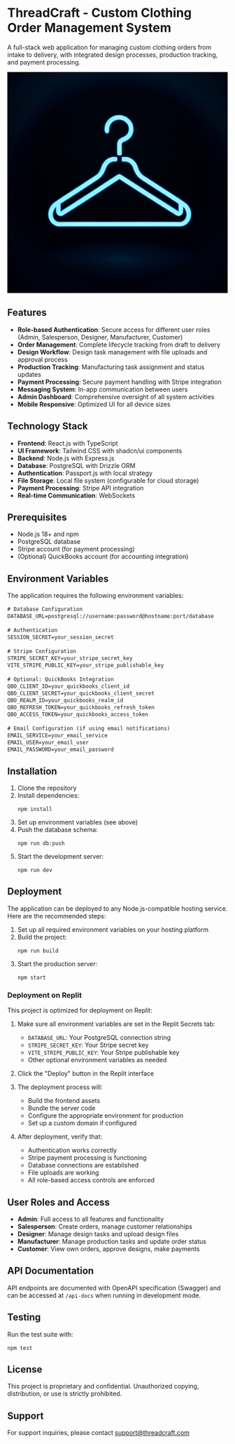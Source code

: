 # ThreadCraft - Custom Clothing Order Management System

A full-stack web application for managing custom clothing orders from intake to delivery, with integrated design processes, production tracking, and payment processing.

![ThreadCraft](./generated-icon.png)

## Features

- **Role-based Authentication**: Secure access for different user roles (Admin, Salesperson, Designer, Manufacturer, Customer)
- **Order Management**: Complete lifecycle tracking from draft to delivery
- **Design Workflow**: Design task management with file uploads and approval process
- **Production Tracking**: Manufacturing task assignment and status updates
- **Payment Processing**: Secure payment handling with Stripe integration
- **Messaging System**: In-app communication between users
- **Admin Dashboard**: Comprehensive oversight of all system activities
- **Mobile Responsive**: Optimized UI for all device sizes

## Technology Stack

- **Frontend**: React.js with TypeScript
- **UI Framework**: Tailwind CSS with shadcn/ui components
- **Backend**: Node.js with Express.js
- **Database**: PostgreSQL with Drizzle ORM
- **Authentication**: Passport.js with local strategy
- **File Storage**: Local file system (configurable for cloud storage)
- **Payment Processing**: Stripe API integration
- **Real-time Communication**: WebSockets

## Prerequisites

- Node.js 18+ and npm
- PostgreSQL database
- Stripe account (for payment processing)
- (Optional) QuickBooks account (for accounting integration)

## Environment Variables

The application requires the following environment variables:

```
# Database Configuration
DATABASE_URL=postgresql://username:password@hostname:port/database

# Authentication
SESSION_SECRET=your_session_secret

# Stripe Configuration
STRIPE_SECRET_KEY=your_stripe_secret_key
VITE_STRIPE_PUBLIC_KEY=your_stripe_publishable_key

# Optional: QuickBooks Integration
QBO_CLIENT_ID=your_quickbooks_client_id
QBO_CLIENT_SECRET=your_quickbooks_client_secret
QBO_REALM_ID=your_quickbooks_realm_id
QBO_REFRESH_TOKEN=your_quickbooks_refresh_token
QBO_ACCESS_TOKEN=your_quickbooks_access_token

# Email Configuration (if using email notifications)
EMAIL_SERVICE=your_email_service
EMAIL_USER=your_email_user
EMAIL_PASSWORD=your_email_password
```

## Installation

1. Clone the repository
2. Install dependencies:
   ```
   npm install
   ```
3. Set up environment variables (see above)
4. Push the database schema:
   ```
   npm run db:push
   ```
5. Start the development server:
   ```
   npm run dev
   ```

## Deployment

The application can be deployed to any Node.js-compatible hosting service. Here are the recommended steps:

1. Set up all required environment variables on your hosting platform
2. Build the project:
   ```
   npm run build
   ```
3. Start the production server:
   ```
   npm start
   ```

### Deployment on Replit

This project is optimized for deployment on Replit:

1. Make sure all environment variables are set in the Replit Secrets tab:
   - `DATABASE_URL`: Your PostgreSQL connection string
   - `STRIPE_SECRET_KEY`: Your Stripe secret key
   - `VITE_STRIPE_PUBLIC_KEY`: Your Stripe publishable key
   - Other optional environment variables as needed

2. Click the "Deploy" button in the Replit interface

3. The deployment process will:
   - Build the frontend assets
   - Bundle the server code
   - Configure the appropriate environment for production
   - Set up a custom domain if configured

4. After deployment, verify that:
   - Authentication works correctly
   - Stripe payment processing is functioning
   - Database connections are established
   - File uploads are working
   - All role-based access controls are enforced

## User Roles and Access

- **Admin**: Full access to all features and functionality
- **Salesperson**: Create orders, manage customer relationships
- **Designer**: Manage design tasks and upload design files
- **Manufacturer**: Manage production tasks and update order status
- **Customer**: View own orders, approve designs, make payments

## API Documentation

API endpoints are documented with OpenAPI specification (Swagger) and can be accessed at `/api-docs` when running in development mode.

## Testing

Run the test suite with:
```
npm test
```

## License

This project is proprietary and confidential. Unauthorized copying, distribution, or use is strictly prohibited.

## Support

For support inquiries, please contact support@threadcraft.com